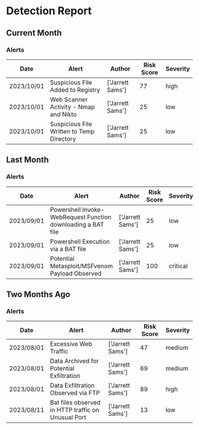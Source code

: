 # Detection Report
## Current Month
### Alerts
| Date | Alert | Author | Risk Score | Severity |
| --- | --- | --- | --- | --- |
|2023/10/01|Suspicious File Added to Registry|['Jarrett Sams']|77|high|
|2023/10/01|Web Scanner Activity - Nmap and Nikto|['Jarrett Sams']|25|low|
|2023/10/01|Suspicious File Written to Temp Directory|['Jarrett Sams']|25|low|
## Last Month
### Alerts
| Date | Alert | Author | Risk Score | Severity |
| --- | --- | --- | --- | --- |
|2023/09/01|Powershell Invoke-WebRequest Function downloading a BAT file|['Jarrett Sams']|25|low|
|2023/09/01|Powershell Execution via a BAT file|['Jarrett Sams']|25|low|
|2023/09/01|Potential Metasploit/MSFvenom Payload Observed|['Jarrett Sams']|100|critical|
## Two  Months Ago
### Alerts
| Date | Alert | Author | Risk Score | Severity |
| --- | --- | --- | --- | --- |
|2023/08/01|Excessive Web Traffic|['Jarrett Sams']|47|medium|
|2023/08/01|Data Archived for Potential Exfiltration|['Jarrett Sams']|69|medium|
|2023/08/01|Data Exfiltration Observed via FTP|['Jarrett Sams']|89|high|
|2023/08/11|Bat files observed in HTTP traffic on Unusual Port|['Jarrett Sams']|13|low|
